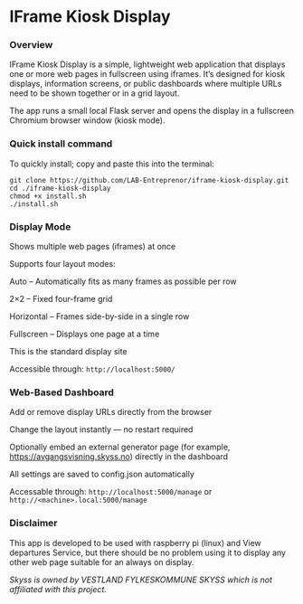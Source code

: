 # IFrame Kiosk Display

### Overview

IFrame Kiosk Display is a simple, lightweight web application that displays one or more web pages in fullscreen using iframes.
It’s designed for kiosk displays, information screens, or public dashboards where multiple URLs need to be shown together or in a grid layout.

The app runs a small local Flask server and opens the display in a fullscreen Chromium browser window (kiosk mode).


### Quick install command

To quickly install; copy and paste this into the terminal:
```
git clone https://github.com/LAB-Entreprenor/iframe-kiosk-display.git 
cd ./iframe-kiosk-display 
chmod +x install.sh
./install.sh
```

### Display Mode

Shows multiple web pages (iframes) at once

Supports four layout modes:

Auto – Automatically fits as many frames as possible per row

2×2 – Fixed four-frame grid

Horizontal – Frames side-by-side in a single row

Fullscreen – Displays one page at a time

This is the standard display site

Accessible through: ``http://localhost:5000/``


### Web-Based Dashboard

Add or remove display URLs directly from the browser

Change the layout instantly — no restart required

Optionally embed an external generator page (for example, https://avgangsvisning.skyss.no) directly in the dashboard

All settings are saved to config.json automatically

Accessable through: ``http://localhost:5000/manage`` or ``http://<machine>.local:5000/manage``


### Disclaimer

This app is developed to be used with raspberry pi (linux) and View departures Service, 
but there should be no problem using it to display any other web page suitable for an always on display.

_Skyss is owned by VESTLAND FYLKESKOMMUNE SKYSS which is not affiliated with this project._